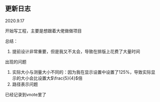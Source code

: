 ## 更新日志

2020.9.17

开始写工程，主要是想跟着大佬做做项目

总结：

1. 提前设计非常重要，但是我又不太会，导致在排版上花费了大量时间


出现的问题

1. 实际大小与测量大小不同的：因为我在显示设置中设置了125%，导致实际显示的大小会比设置大$\frac{5}{4}$倍
2. 路径表示问题

已经记录到vnote里了




